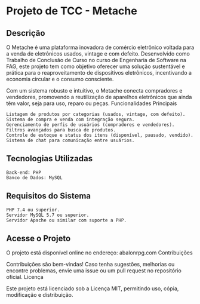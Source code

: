 # Projeto de TCC - Metache
## Descrição

O Metache é uma plataforma inovadora de comércio eletrônico voltada para a venda de eletrônicos usados, vintage e com defeito. Desenvolvido como Trabalho de Conclusão de Curso no curso de Engenharia de Software na FAG, este projeto tem como objetivo oferecer uma solução sustentável e prática para o reaproveitamento de dispositivos eletrônicos, incentivando a economia circular e o consumo consciente.

Com um sistema robusto e intuitivo, o Metache conecta compradores e vendedores, promovendo a reutilização de aparelhos eletrônicos que ainda têm valor, seja para uso, reparo ou peças.
Funcionalidades Principais

    Listagem de produtos por categorias (usados, vintage, com defeito).
    Sistema de compra e venda com integração segura.
    Gerenciamento de perfis de usuários (compradores e vendedores).
    Filtros avançados para busca de produtos.
    Controle de estoque e status dos itens (disponível, pausado, vendido).
    Sistema de chat para comunicação entre usuários.

## Tecnologias Utilizadas

    Back-end: PHP
    Banco de Dados: MySQL

## Requisitos do Sistema

    PHP 7.4 ou superior.
    Servidor MySQL 5.7 ou superior.
    Servidor Apache ou similar com suporte a PHP.


## Acesse o Projeto

O projeto está disponível online no endereço:
abalonrpg.com
Contribuições

Contribuições são bem-vindas! Caso tenha sugestões, melhorias ou encontre problemas, envie uma issue ou um pull request no repositório oficial.
Licença

Este projeto está licenciado sob a Licença MIT, permitindo uso, cópia, modificação e distribuição.